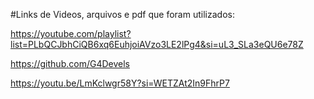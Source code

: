 #Links de Videos, arquivos e pdf que foram utilizados:

https://youtube.com/playlist?list=PLbQCJbhCiQB6xq6EuhjoiAVzo3LE2lPg4&si=uL3_SLa3eQU6e78Z

https://github.com/G4Devels

https://youtu.be/LmKclwgr58Y?si=WETZAt2In9FhrP7


